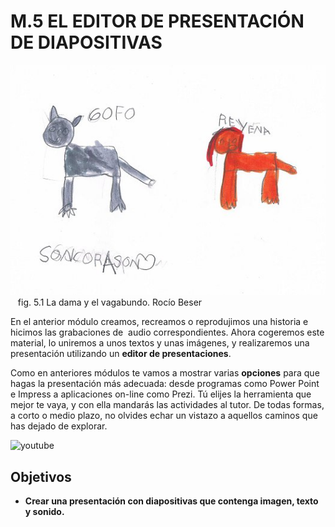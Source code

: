 # M.5 EL EDITOR DE PRESENTACIÓN DE DIAPOSITIVAS


![Dama y vagabundo hecho por niño de 5 años](img/damayvagabundo.jpg "La dama y el vagabundo")   fig. 5.1 La dama y el vagabundo. Rocío Beser


En el anterior módulo creamos, recreamos o reprodujimos una historia e hicimos las grabaciones de  audio correspondientes. Ahora cogeremos este material, lo uniremos a unos textos y unas imágenes, y realizaremos una presentación utilizando un **editor de presentaciones**.

Como en anteriores módulos te vamos a mostrar varias **opciones** para que hagas la presentación más adecuada: desde programas como Power Point e Impress a aplicaciones on-line como Prezi. Tú elijes la herramienta que mejor te vaya, y con ella mandarás las actividades al tutor. De todas formas, a corto o medio plazo, no olvides echar un vistazo a aquellos caminos que has dejado de explorar.


![](http://s.ytimg.com/yts/img/pixel-vfl3z5WfW.gif "youtube")


## Objetivos

*   **Crear una presentación con diapositivas que contenga imagen, texto y sonido.**

